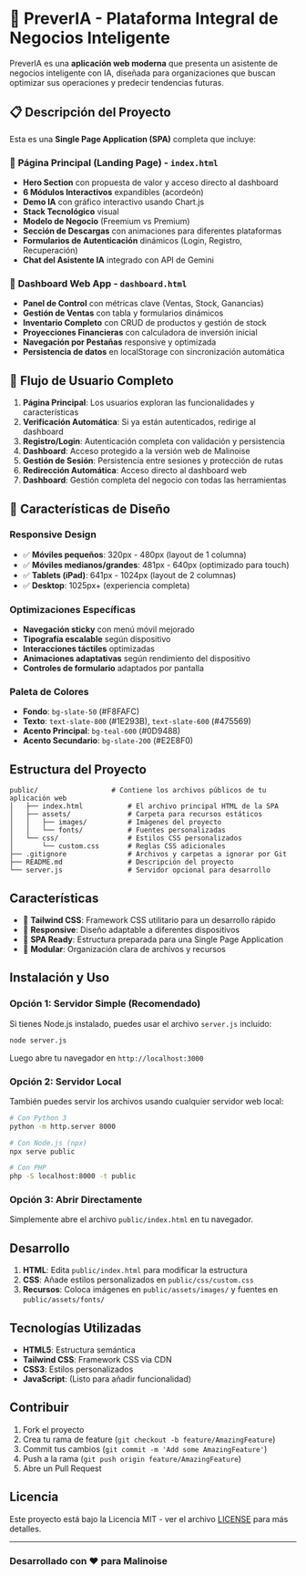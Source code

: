 # 🚀 PreverIA - Plataforma Integral de Negocios Inteligente

PreverIA es una **aplicación web moderna** que presenta un asistente de negocios inteligente con IA, diseñada para organizaciones que buscan optimizar sus operaciones y predecir tendencias futuras.

## 📋 Descripción del Proyecto

Esta es una **Single Page Application (SPA)** completa que incluye:

### 🎯 **Página Principal (Landing Page) - `index.html`**

- **Hero Section** con propuesta de valor y acceso directo al dashboard
- **6 Módulos Interactivos** expandibles (acordeón)
- **Demo IA** con gráfico interactivo usando Chart.js
- **Stack Tecnológico** visual
- **Modelo de Negocio** (Freemium vs Premium)
- **Sección de Descargas** con animaciones para diferentes plataformas
- **Formularios de Autenticación** dinámicos (Login, Registro, Recuperación)
- **Chat del Asistente IA** integrado con API de Gemini

### 🎯 **Dashboard Web App - `dashboard.html`**

- **Panel de Control** con métricas clave (Ventas, Stock, Ganancias)
- **Gestión de Ventas** con tabla y formularios dinámicos
- **Inventario Completo** con CRUD de productos y gestión de stock
- **Proyecciones Financieras** con calculadora de inversión inicial
- **Navegación por Pestañas** responsive y optimizada
- **Persistencia de datos** en localStorage con sincronización automática

## 🔄 Flujo de Usuario Completo

1. **Página Principal**: Los usuarios exploran las funcionalidades y características
2. **Verificación Automática**: Si ya están autenticados, redirige al dashboard
3. **Registro/Login**: Autenticación completa con validación y persistencia
4. **Dashboard**: Acceso protegido a la versión web de Malinoise
5. **Gestión de Sesión**: Persistencia entre sesiones y protección de rutas
6. **Redirección Automática**: Acceso directo al dashboard web
7. **Dashboard**: Gestión completa del negocio con todas las herramientas

## 🎨 Características de Diseño

### **Responsive Design**

- ✅ **Móviles pequeños**: 320px - 480px (layout de 1 columna)
- ✅ **Móviles medianos/grandes**: 481px - 640px (optimizado para touch)
- ✅ **Tablets (iPad)**: 641px - 1024px (layout de 2 columnas)
- ✅ **Desktop**: 1025px+ (experiencia completa)

### **Optimizaciones Específicas**

- **Navegación sticky** con menú móvil mejorado
- **Tipografía escalable** según dispositivo
- **Interacciones táctiles** optimizadas
- **Animaciones adaptativas** según rendimiento del dispositivo
- **Controles de formulario** adaptados por pantalla

### **Paleta de Colores**

- **Fondo**: `bg-slate-50` (#F8FAFC)
- **Texto**: `text-slate-800` (#1E293B), `text-slate-600` (#475569)
- **Acento Principal**: `bg-teal-600` (#0D9488)
- **Acento Secundario**: `bg-slate-200` (#E2E8F0)

## Estructura del Proyecto

```
public/                  # Contiene los archivos públicos de tu aplicación web
│   ├── index.html           # El archivo principal HTML de la SPA
│   ├── assets/              # Carpeta para recursos estáticos
│   │   ├── images/          # Imágenes del proyecto
│   │   └── fonts/           # Fuentes personalizadas
│   └── css/                 # Estilos CSS personalizados
│       └── custom.css       # Reglas CSS adicionales
├── .gitignore               # Archivos y carpetas a ignorar por Git
├── README.md                # Descripción del proyecto
└── server.js                # Servidor opcional para desarrollo
```

## Características

- 🎨 **Tailwind CSS**: Framework CSS utilitario para un desarrollo rápido
- 📱 **Responsive**: Diseño adaptable a diferentes dispositivos
- 🚀 **SPA Ready**: Estructura preparada para una Single Page Application
- 🔧 **Modular**: Organización clara de archivos y recursos

## Instalación y Uso

### Opción 1: Servidor Simple (Recomendado)

Si tienes Node.js instalado, puedes usar el archivo `server.js` incluido:

```bash
node server.js
```

Luego abre tu navegador en `http://localhost:3000`

### Opción 2: Servidor Local

También puedes servir los archivos usando cualquier servidor web local:

```bash
# Con Python 3
python -m http.server 8000

# Con Node.js (npx)
npx serve public

# Con PHP
php -S localhost:8000 -t public
```

### Opción 3: Abrir Directamente

Simplemente abre el archivo `public/index.html` en tu navegador.

## Desarrollo

1. **HTML**: Edita `public/index.html` para modificar la estructura
2. **CSS**: Añade estilos personalizados en `public/css/custom.css`
3. **Recursos**: Coloca imágenes en `public/assets/images/` y fuentes en `public/assets/fonts/`

## Tecnologías Utilizadas

- **HTML5**: Estructura semántica
- **Tailwind CSS**: Framework CSS via CDN
- **CSS3**: Estilos personalizados
- **JavaScript**: (Listo para añadir funcionalidad)

## Contribuir

1. Fork el proyecto
2. Crea tu rama de feature (`git checkout -b feature/AmazingFeature`)
3. Commit tus cambios (`git commit -m 'Add some AmazingFeature'`)
4. Push a la rama (`git push origin feature/AmazingFeature`)
5. Abre un Pull Request

## Licencia

Este proyecto está bajo la Licencia MIT - ver el archivo [LICENSE](LICENSE) para más detalles.

---

### Desarrollado con ❤️ para Malinoise
